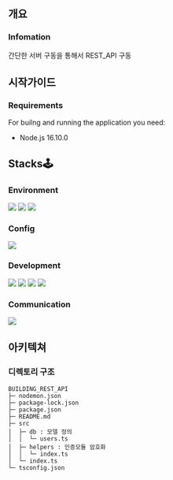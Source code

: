 ## 개요
### Infomation
간단한 서버 구동을 통해서 REST_API 구동

## 시작가이드
### Requirements
For builng and running the application you need:
 - Node.js 16.10.0

## Stacks🕹
### Environment
<img src="https://img.shields.io/badge/VisualStudioCode-007ACC?style=for-the-badge&logo=Visual Studio Code&logoColor=white"/> <img src="https://img.shields.io/badge/git-F05032?style=for-the-badge&logo=Git&logoColor=white"/> <img src="https://img.shields.io/badge/GitHub-181717?style=for-the-badge&logo=GitHub&logoColor=white"/>

### Config
<img src="https://img.shields.io/badge/npm-CB3837?style=for-the-badge&logo=npm&logoColor=white"/>

### Development
<img src="https://img.shields.io/badge/javascript-F7DF1E?style=for-the-badge&logo=javascript&logoColor=white"/> <img src="https://img.shields.io/badge/typescript-3178C6?style=for-the-badge&logo=typescript&logoColor=white"/> <img src="https://img.shields.io/badge/node.js-339933?style=for-the-badge&logo=node.js&logoColor=white"/> <img src="https://img.shields.io/badge/mongodb-47A248?style=for-the-badge&logo=mongodb&logoColor=white"/> 


### Communication
<img src="https://img.shields.io/badge/notion-000000?style=for-the-badge&logo=notion&logoColor=white"/>

## 아키텍쳐
### 디렉토리 구조
```
BUILDING_REST_API
├─ nodemon.json
├─ package-lock.json
├─ package.json
├─ README.md
├─ src
│  ├─ db : 모델 정의
│  │  └─ users.ts
│  ├─ helpers : 인증모듈 암호화
│  │  └─ index.ts
│  └─ index.ts
└─ tsconfig.json

```